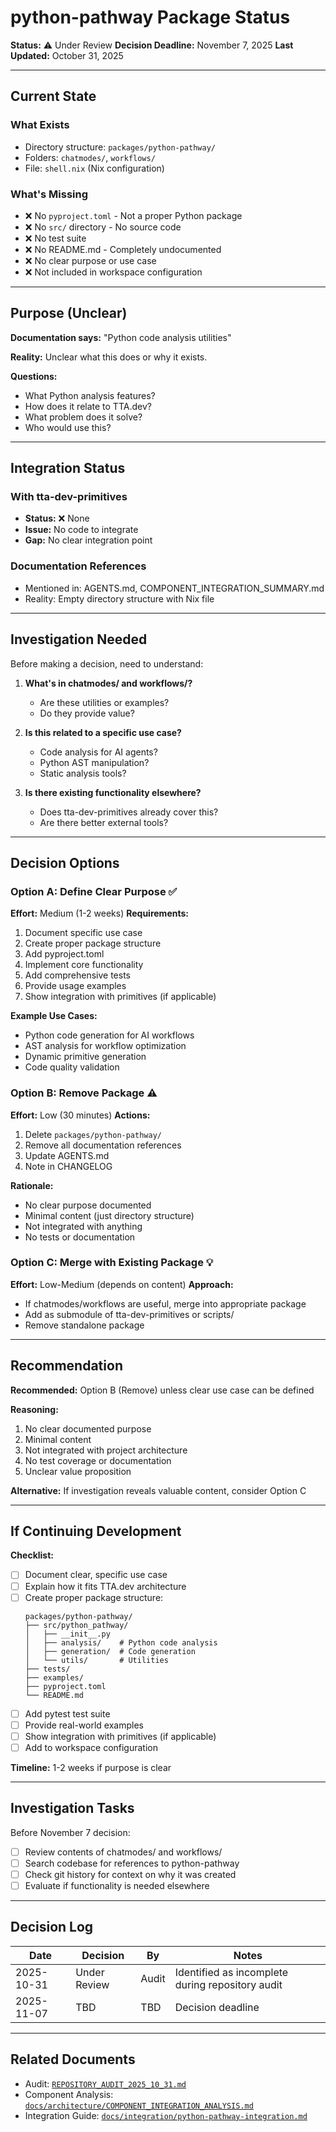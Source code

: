 # python-pathway Package Status

**Status:** ⚠️ Under Review
**Decision Deadline:** November 7, 2025
**Last Updated:** October 31, 2025

---

## Current State

### What Exists
- Directory structure: `packages/python-pathway/`
- Folders: `chatmodes/`, `workflows/`
- File: `shell.nix` (Nix configuration)

### What's Missing
- ❌ No `pyproject.toml` - Not a proper Python package
- ❌ No `src/` directory - No source code
- ❌ No test suite
- ❌ No README.md - Completely undocumented
- ❌ No clear purpose or use case
- ❌ Not included in workspace configuration

---

## Purpose (Unclear)

**Documentation says:** "Python code analysis utilities"

**Reality:** Unclear what this does or why it exists.

**Questions:**
- What Python analysis features?
- How does it relate to TTA.dev?
- What problem does it solve?
- Who would use this?

---

## Integration Status

### With tta-dev-primitives
- **Status:** ❌ None
- **Issue:** No code to integrate
- **Gap:** No clear integration point

### Documentation References
- Mentioned in: AGENTS.md, COMPONENT_INTEGRATION_SUMMARY.md
- Reality: Empty directory structure with Nix file

---

## Investigation Needed

Before making a decision, need to understand:

1. **What's in chatmodes/ and workflows/?**
   - Are these utilities or examples?
   - Do they provide value?

2. **Is this related to a specific use case?**
   - Code analysis for AI agents?
   - Python AST manipulation?
   - Static analysis tools?

3. **Is there existing functionality elsewhere?**
   - Does tta-dev-primitives already cover this?
   - Are there better external tools?

---

## Decision Options

### Option A: Define Clear Purpose ✅
**Effort:** Medium (1-2 weeks)
**Requirements:**
1. Document specific use case
2. Create proper package structure
3. Add pyproject.toml
4. Implement core functionality
5. Add comprehensive tests
6. Provide usage examples
7. Show integration with primitives (if applicable)

**Example Use Cases:**
- Python code generation for AI workflows
- AST analysis for workflow optimization
- Dynamic primitive generation
- Code quality validation

### Option B: Remove Package ⚠️
**Effort:** Low (30 minutes)
**Actions:**
1. Delete `packages/python-pathway/`
2. Remove all documentation references
3. Update AGENTS.md
4. Note in CHANGELOG

**Rationale:**
- No clear purpose documented
- Minimal content (just directory structure)
- Not integrated with anything
- No tests or documentation

### Option C: Merge with Existing Package 💡
**Effort:** Low-Medium (depends on content)
**Approach:**
- If chatmodes/workflows are useful, merge into appropriate package
- Add as submodule of tta-dev-primitives or scripts/
- Remove standalone package

---

## Recommendation

**Recommended:** Option B (Remove) unless clear use case can be defined

**Reasoning:**
1. No clear documented purpose
2. Minimal content
3. Not integrated with project architecture
4. No test coverage or documentation
5. Unclear value proposition

**Alternative:** If investigation reveals valuable content, consider Option C

---

## If Continuing Development

**Checklist:**
- [ ] Document clear, specific use case
- [ ] Explain how it fits TTA.dev architecture
- [ ] Create proper package structure:
  ```
  packages/python-pathway/
  ├── src/python_pathway/
  │   ├── __init__.py
  │   ├── analysis/    # Python code analysis
  │   ├── generation/  # Code generation
  │   └── utils/       # Utilities
  ├── tests/
  ├── examples/
  ├── pyproject.toml
  └── README.md
  ```
- [ ] Add pytest test suite
- [ ] Provide real-world examples
- [ ] Show integration with primitives (if applicable)
- [ ] Add to workspace configuration

**Timeline:** 1-2 weeks if purpose is clear

---

## Investigation Tasks

Before November 7 decision:

- [ ] Review contents of chatmodes/ and workflows/
- [ ] Search codebase for references to python-pathway
- [ ] Check git history for context on why it was created
- [ ] Evaluate if functionality is needed elsewhere

---

## Decision Log

| Date | Decision | By | Notes |
|------|----------|-----|-------|
| 2025-10-31 | Under Review | Audit | Identified as incomplete during repository audit |
| 2025-11-07 | TBD | TBD | Decision deadline |

---

## Related Documents

- Audit: [`REPOSITORY_AUDIT_2025_10_31.md`](../../REPOSITORY_AUDIT_2025_10_31.md)
- Component Analysis: [`docs/architecture/COMPONENT_INTEGRATION_ANALYSIS.md`](../../docs/architecture/COMPONENT_INTEGRATION_ANALYSIS.md)
- Integration Guide: [`docs/integration/python-pathway-integration.md`](../../docs/integration/python-pathway-integration.md)
